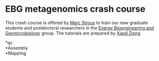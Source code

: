 # EBG metagenomics crash course
This crash course is offered by [Marc Strous](https://www.ucalgary.ca/labs/ebg/people/marc-strous) to train our new graduate students and postdoctoral researchers in the [Energy Bioengineering and Geomicrobiology](https://www.ucalgary.ca/labs/ebg) group. The tutorials are prepared by [Xiaoli Dong](https://www.ucalgary.ca/labs/ebg/people/xiaoli-dong).

*qc  
*Assembly  
*Mapping
   
